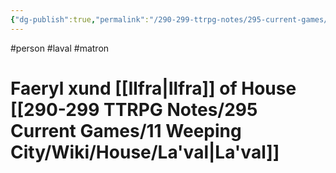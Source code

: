 ```yaml
---
{"dg-publish":true,"permalink":"/290-299-ttrpg-notes/295-current-games/11-weeping-city/wiki/person/faeryl/"}
---
```



#person #laval #matron

# Faeryl xund [[Ilfra\|Ilfra]] of House [[290-299 TTRPG Notes/295 Current Games/11 Weeping City/Wiki/House/La'val\|La'val]]
